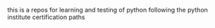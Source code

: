 this is a repos for learning and testing of python following the python institute certification paths